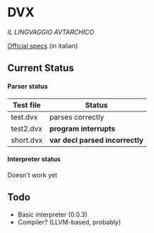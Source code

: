 # DVX
*IL LINGVAGGIO AVTARCHICO*

[Official specs](https://docs.google.com/document/d/1bEthVgMkEh19b75PKIgeyw4iFHJ7ZS6lVh7fNSCW_SY/edit?usp=sharing) (in italian)

## Current Status

#### Parser status

| Test file | Status                          |
| --------- |---------------------------------|
| test.dvx  | parses correctly                |
| test2.dvx | **program interrupts**          |
| short.dvx | **var decl parsed incorrectly** |

#### Interpreter status

Doesn't work yet

## Todo

- Basic interpreter (0.0.3)
- Compiler? (LLVM-based, probably)
